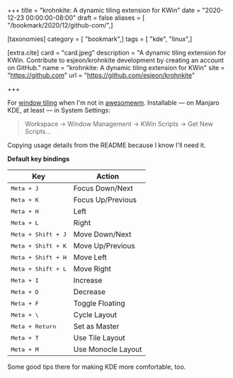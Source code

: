 +++
title = "krohnkite: A dynamic tiling extension for KWin"
date = "2020-12-23 00:00:00-08:00"
draft = false
aliases = [ "/bookmark/2020/12/github-com/",]

[taxonomies]
category = [ "bookmark",]
tags = [ "kde", "linux",]

[extra.cite]
card = "card.jpeg"
description = "A dynamic tiling extension for KWin. Contribute to esjeon/krohnkite development by creating an account on GitHub."
name = "krohnkite: A dynamic tiling extension for KWin"
site = "https://github.com"
url = "https://github.com/esjeon/krohnkite"

+++

[awesomewm]: /tags/awesomewm
[window tiling]: https://en.wikipedia.org/wiki/Tiling_window_manager

For [window tiling][] when I'm not in [awesomewm][].
Installable — on Manjaro KDE, at least —
in System Settings:

> Workspace → Window Management → KWin Scripts → Get New Scripts…

Copying usage details from the README because I know I'll need it.

**Default key bindings**

| Key                         | Action
| --------------------------- | -------
| <kbd>Meta + J</kbd>         | Focus Down/Next
| <kbd>Meta + K</kbd>         | Focus Up/Previous
| <kbd>Meta + H</kbd>         | Left
| <kbd>Meta + L</kbd>         | Right
| <kbd>Meta + Shift + J</kbd> | Move Down/Next
| <kbd>Meta + Shift + K</kbd> | Move Up/Previous
| <kbd>Meta + Shift + H</kbd> | Move Left
| <kbd>Meta + Shift + L</kbd> | Move Right
| <kbd>Meta + I</kbd>         | Increase
| <kbd>Meta + D</kbd>         | Decrease
| <kbd>Meta + F</kbd>         | Toggle Floating
| <kbd>Meta + \\</kbd>        | Cycle Layout
| <kbd>Meta + Return</kbd>    | Set as Master
| <kbd>Meta + T</kbd>         | Use Tile Layout
| <kbd>Meta + M</kbd>         | Use Monocle Layout

Some good tips there for making KDE more comfortable, too.